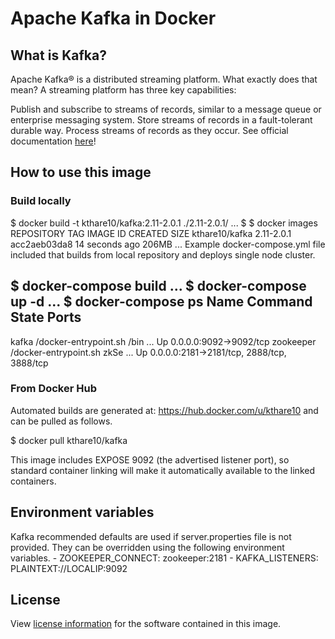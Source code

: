 # Apache Kafka in Docker

## What is Kafka?
Apache Kafka® is a distributed streaming platform. What exactly does that mean?
A streaming platform has three key capabilities:

Publish and subscribe to streams of records, similar to a message queue or enterprise messaging system.
Store streams of records in a fault-tolerant durable way.
Process streams of records as they occur. See official documentation [here](https://kafka.apache.org/intro)!

## How to use this image
### Build locally
$ docker build -t kthare10/kafka:2.11-2.0.1 ./2.11-2.0.1/
  ...
$ $ docker images
REPOSITORY          TAG                 IMAGE ID            CREATED             SIZE
kthare10/kafka      2.11-2.0.1          acc2aeb03da8        14 seconds ago      206MB
...
Example docker-compose.yml file included that builds from local repository and deploys single node cluster.

$ docker-compose build
  ...
$ docker-compose up -d
  ...
$ docker-compose ps
  Name                 Command               State                     Ports
-----------------------------------------------------------------------------------------------
kafka       /docker-entrypoint.sh /bin ...   Up      0.0.0.0:9092->9092/tcp
zookeeper   /docker-entrypoint.sh zkSe ...   Up      0.0.0.0:2181->2181/tcp, 2888/tcp, 3888/tcp

### From Docker Hub
Automated builds are generated at: https://hub.docker.com/u/kthare10 and can be pulled as follows.

$ docker pull kthare10/kafka

This image includes EXPOSE 9092  (the advertised listener port), so standard container linking will make it automatically available to the linked containers. 

## Environment variables
Kafka recommended defaults are used if server.properties file is not provided. They can be overridden using the following environment variables.
        - ZOOKEEPER_CONNECT: zookeeper:2181
        - KAFKA_LISTENERS: PLAINTEXT://LOCALIP:9092
## License
View [license information](https://github.com/kthare10/kafka-docker/blob/master/2.11-2.0.1/LICENSE) for the software contained in this image.
